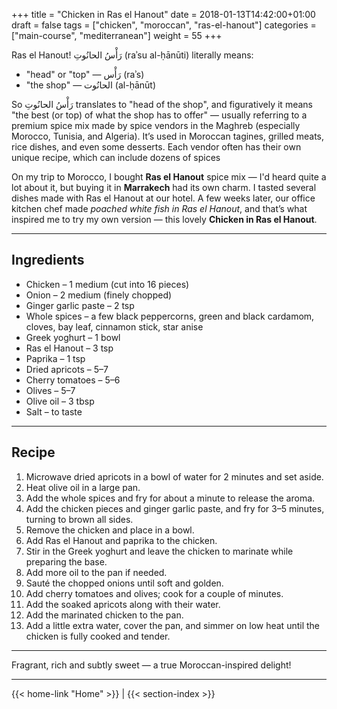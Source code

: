 +++
title = "Chicken in Ras el Hanout"
date = 2018-01-13T14:42:00+01:00
draft = false
tags = ["chicken", "moroccan", "ras-el-hanout"]
categories = ["main-course", "mediterranean"]
weight = 55
+++

Ras el Hanout! رَأْسُ الحانُوتِ (raʾsu al-ḥānūti) literally means: 
- "head" or "top" — رَأْس (raʾs)
- "the shop" — الحانُوت (al-ḥānūt)

So رَأْسُ الحانُوتِ translates to "head of the shop", and figuratively it means "the best (or top) of what the shop has to offer" — usually referring to a premium spice mix made by spice vendors in the Maghreb (especially Morocco, Tunisia, and Algeria). It’s used in Moroccan tagines, grilled meats, rice dishes, and even some desserts. Each vendor often has their own unique recipe, which can include dozens of spices

On my trip to Morocco, I bought **Ras el Hanout** spice mix — I'd heard quite a lot about it, but buying it in **Marrakech** had its own charm. I tasted several dishes made with Ras el Hanout at our hotel. A few weeks later, our office kitchen chef made *poached white fish in Ras el Hanout*, and that’s what inspired me to try my own version — this lovely **Chicken in Ras el Hanout**.

---

## Ingredients

- Chicken – 1 medium (cut into 16 pieces)  
- Onion – 2 medium (finely chopped)  
- Ginger garlic paste – 2 tsp  
- Whole spices – a few black peppercorns, green and black cardamom, cloves, bay leaf, cinnamon stick, star anise  
- Greek yoghurt – 1 bowl  
- Ras el Hanout – 3 tsp  
- Paprika – 1 tsp  
- Dried apricots – 5–7  
- Cherry tomatoes – 5–6  
- Olives – 5–7  
- Olive oil – 3 tbsp  
- Salt – to taste  

---

## Recipe

1. Microwave dried apricots in a bowl of water for 2 minutes and set aside.  
2. Heat olive oil in a large pan.  
3. Add the whole spices and fry for about a minute to release the aroma.  
4. Add the chicken pieces and ginger garlic paste, and fry for 3–5 minutes, turning to brown all sides.  
5. Remove the chicken and place in a bowl.  
6. Add Ras el Hanout and paprika to the chicken.  
7. Stir in the Greek yoghurt and leave the chicken to marinate while preparing the base.  
8. Add more oil to the pan if needed.  
9. Sauté the chopped onions until soft and golden.  
10. Add cherry tomatoes and olives; cook for a couple of minutes.  
11. Add the soaked apricots along with their water.  
12. Add the marinated chicken to the pan.  
13. Add a little extra water, cover the pan, and simmer on low heat until the chicken is fully cooked and tender.  

---

Fragrant, rich and subtly sweet — a true Moroccan-inspired delight!

---
{{< home-link "Home" >}} | {{< section-index >}}